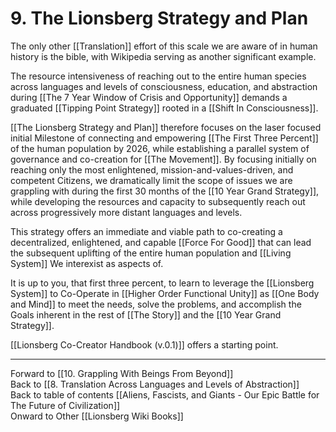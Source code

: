 # 9. The Lionsberg Strategy and Plan

The only other [[Translation]] effort of this scale we are aware of in human history is the bible, with Wikipedia serving as another significant example. 

The resource intensiveness of reaching out to the entire human species across languages and levels of consciousness, education, and abstraction during [[The 7 Year Window of Crisis and Opportunity]] demands a graduated [[Tipping Point Strategy]] rooted in a [[Shift In Consciousness]].  

[[The Lionsberg Strategy and Plan]] therefore focuses on the laser focused initial Milestone of connecting and empowering [[The First Three Percent]] of the human population by 2026, while establishing a parallel system of governance and co-creation for [[The Movement]]. By focusing initially on reaching only the most enlightened, mission-and-values-driven, and competent Citizens, we dramatically limit the scope of issues we are grappling with during the first 30 months of the [[10 Year Grand Strategy]], while developing the resources and capacity to subsequently reach out across progressively more distant languages and levels. 

This strategy offers an immediate and viable path to co-creating a decentralized, enlightened, and capable [[Force For Good]] that can lead the subsequent uplifting of the entire human population and [[Living System]] We interexist as aspects of. 

It is up to you, that first three percent, to learn to leverage the [[Lionsberg System]] to Co-Operate in [[Higher Order Functional Unity]]  as [[One Body and Mind]] to meet the needs, solve the problems, and accomplish the Goals inherent in the rest of [[The Story]] and the [[10 Year Grand Strategy]]. 

[[Lionsberg Co-Creator Handbook (v.0.1)]] offers a starting point. 

___

Forward to [[10. Grappling With Beings From Beyond]]      
Back to [[8. Translation Across Languages and Levels of Abstraction]]      
Back to table of contents [[Aliens, Fascists, and Giants  - Our Epic Battle for The Future of Civilization]]  
Onward to Other [[Lionsberg Wiki Books]]  
